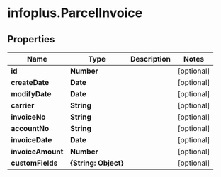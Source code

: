 # infoplus.ParcelInvoice

## Properties
Name | Type | Description | Notes
------------ | ------------- | ------------- | -------------
**id** | **Number** |  | [optional] 
**createDate** | **Date** |  | [optional] 
**modifyDate** | **Date** |  | [optional] 
**carrier** | **String** |  | [optional] 
**invoiceNo** | **String** |  | [optional] 
**accountNo** | **String** |  | [optional] 
**invoiceDate** | **Date** |  | [optional] 
**invoiceAmount** | **Number** |  | [optional] 
**customFields** | **{String: Object}** |  | [optional] 


